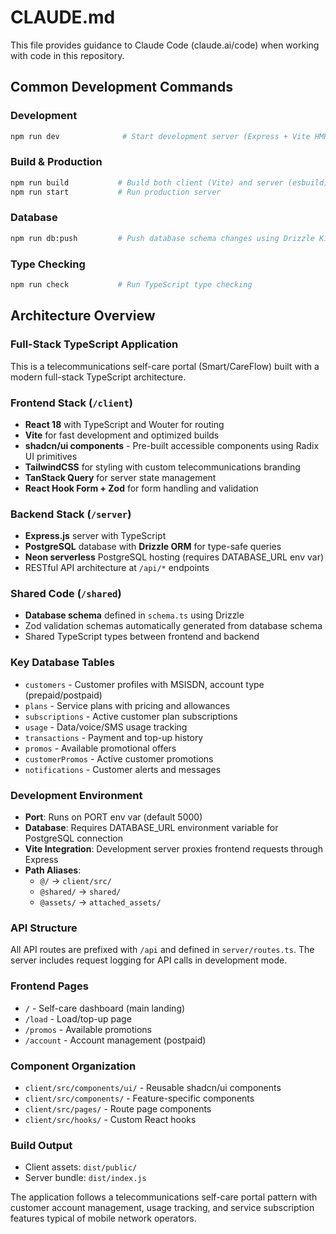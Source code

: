 # CLAUDE.md

This file provides guidance to Claude Code (claude.ai/code) when working with code in this repository.

## Common Development Commands

### Development
```bash
npm run dev              # Start development server (Express + Vite HMR)
```

### Build & Production
```bash
npm run build           # Build both client (Vite) and server (esbuild)
npm run start           # Run production server
```

### Database
```bash
npm run db:push         # Push database schema changes using Drizzle Kit
```

### Type Checking
```bash
npm run check           # Run TypeScript type checking
```

## Architecture Overview

### Full-Stack TypeScript Application
This is a telecommunications self-care portal (Smart/CareFlow) built with a modern full-stack TypeScript architecture.

### Frontend Stack (`/client`)
- **React 18** with TypeScript and Wouter for routing
- **Vite** for fast development and optimized builds
- **shadcn/ui components** - Pre-built accessible components using Radix UI primitives
- **TailwindCSS** for styling with custom telecommunications branding
- **TanStack Query** for server state management
- **React Hook Form + Zod** for form handling and validation

### Backend Stack (`/server`)
- **Express.js** server with TypeScript
- **PostgreSQL** database with **Drizzle ORM** for type-safe queries
- **Neon serverless** PostgreSQL hosting (requires DATABASE_URL env var)
- RESTful API architecture at `/api/*` endpoints

### Shared Code (`/shared`)
- **Database schema** defined in `schema.ts` using Drizzle
- Zod validation schemas automatically generated from database schema
- Shared TypeScript types between frontend and backend

### Key Database Tables
- `customers` - Customer profiles with MSISDN, account type (prepaid/postpaid)
- `plans` - Service plans with pricing and allowances
- `subscriptions` - Active customer plan subscriptions
- `usage` - Data/voice/SMS usage tracking
- `transactions` - Payment and top-up history
- `promos` - Available promotional offers
- `customerPromos` - Active customer promotions
- `notifications` - Customer alerts and messages

### Development Environment
- **Port**: Runs on PORT env var (default 5000)
- **Database**: Requires DATABASE_URL environment variable for PostgreSQL connection
- **Vite Integration**: Development server proxies frontend requests through Express
- **Path Aliases**:
  - `@/` → `client/src/`
  - `@shared/` → `shared/`
  - `@assets/` → `attached_assets/`

### API Structure
All API routes are prefixed with `/api` and defined in `server/routes.ts`. The server includes request logging for API calls in development mode.

### Frontend Pages
- `/` - Self-care dashboard (main landing)
- `/load` - Load/top-up page
- `/promos` - Available promotions
- `/account` - Account management (postpaid)

### Component Organization
- `client/src/components/ui/` - Reusable shadcn/ui components
- `client/src/components/` - Feature-specific components
- `client/src/pages/` - Route page components
- `client/src/hooks/` - Custom React hooks

### Build Output
- Client assets: `dist/public/`
- Server bundle: `dist/index.js`

The application follows a telecommunications self-care portal pattern with customer account management, usage tracking, and service subscription features typical of mobile network operators.